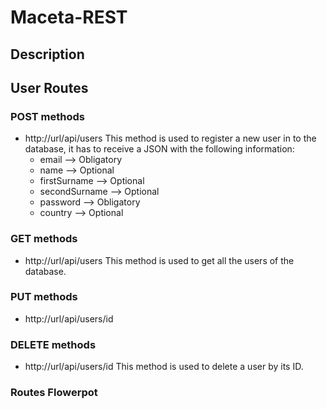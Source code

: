 # Maceta-REST
## Description

## User Routes
### POST methods
* http://url/api/users
This method is used to register a new user in to the database, it has to receive a JSON with the following information:
  * email --> Obligatory
  * name --> Optional
  * firstSurname --> Optional
  * secondSurname --> Optional
  * password --> Obligatory
  * country --> Optional
### GET methods
* http://url/api/users
This method is used to get all the users of the database.
### PUT methods
* http://url/api/users/id
### DELETE methods
* http://url/api/users/id
This method is used to delete a user by its ID.
### Routes Flowerpot

